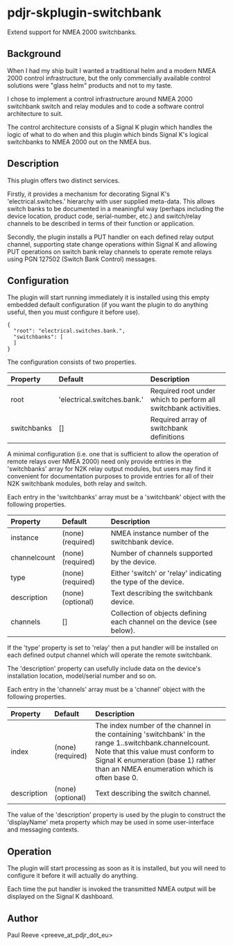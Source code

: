 # pdjr-skplugin-switchbank

Extend support for NMEA 2000 switchbanks.

## Background

When I had my ship built I wanted a traditional helm and a modern
NMEA 2000 control infrastructure, but the only commercially available
control solutions were "glass helm" products and not to my taste.

I chose to implement a control infrastructure around NMEA 2000
switchbank switch and relay modules and to code a software control
architecture to suit.

The control architecture consists of a Signal K plugin which handles
the logic of what to do when and this plugin which binds Signal K's
logical switchbanks to NMEA 2000 out on the NMEA bus.

## Description

This plugin offers two distinct services.

Firstly, it provides a mechanism for decorating Signal K's
'electrical.switches.' hierarchy with user supplied meta-data.
This allows switch banks to be documented in a meaningful way (perhaps
including the device location, product code, serial-number, etc.) and
switch/relay channels to be described in terms of their function or
application.

Secondly, the plugin installs a PUT handler on each defined relay
output channel, supporting state change operations within Signal K and
allowing PUT operations on switch bank relay channels to operate remote
relays using PGN 127502 (Switch Bank Control) messages.

## Configuration

The plugin will start running immediately it is installed using this
empty embedded default configuration (if you want the plugin to do
anything useful, then you must configure it before use).

```
{
  "root": "electrical.switches.bank.",
  "switchbanks": [    
  ]
}
```

The configuration consists of two properties.

| Property    | Default                     | Description |
| :---------- | :-------------------------- | :---------- |
| root        | 'electrical.switches.bank.' | Required root under which to perform all switchbank activities. |
| switchbanks | []                          | Required array of switchbank definitions |

A minimal configuration (i.e. one that is sufficient to allow the
operation of remote relays over NMEA 2000) need only provide entries in
the 'switchbanks' array for N2K relay output modules, but users may
find it convenient for documentation purposes to provide entries for
all of their N2K switchbank modules, both relay and switch.

Each entry in the 'switchbanks' array must be a 'switchbank' object
with the following properties.

| Property     | Default                     | Description |
| :----------- | :-------------------------- | :---------- |
| instance     | (none) (required)           | NMEA instance number of the switchbank device. |
| channelcount | (none) (required)           | Number of channels supported by the device. |
| type         | (none) (required)           | Either 'switch' or 'relay' indicating the type of the device. |
| description  | (none) (optional)           | Text describing the switchbank device. |
| channels     | []                          | Collection of objects defining each channel on the device (see below). |

If the 'type' property is set to 'relay' then a put handler will be
installed on each defined output channel which will operate the remote
switchbank.

The 'description' property can usefully include data on the device's
installation location, model/serial number and so on.

Each entry in the 'channels' array must be a 'channel' object with the
following properties.

| Property     | Default                     | Description |
| :----------- | :-------------------------- | :---------- |
| index        | (none) (required)           | The index number of the channel in the containing 'switchbank' in the range 1..switchbank.channelcount. Note that this value must conform to Signal K enumeration (base 1) rather than an NMEA enumeration which is often base 0. |
| description  | (none) (optional)           | Text describing the switch channel.

The value of the 'description' property is used by the plugin to
construct the 'displayName' meta property which may be used in some
user-interface and messaging contexts.

## Operation

The plugin will start processing as soon as it is installed, but you
will need to configure it before it will actually do anything.

Each time the put handler is invoked the transmitted NMEA output
will be displayed on the Signal K dashboard.

## Author

Paul Reeve <preeve_at_pdjr_dot_eu>

